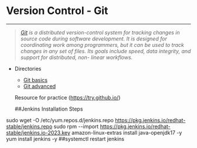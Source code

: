 # Version Control - Git
****************************

> _[Git](https://en.wikipedia.org/wiki/Git) is a distributed version-control system for tracking changes in source code during software development. It is designed for coordinating work among programmers, but it can be used to track changes in any set of files. Its goals include speed, data integrity, and support for distributed, non-
linear workflows._
- Directories
  - [Git basics](git-basic-commands.md)
  - [Git advanced](git-advanced-commands.md)
  
  Resource for practice (https://try.github.io/)


  ##Jenkins Installation Steps

sudo wget -O /etc/yum.repos.d/jenkins.repo https://pkg.jenkins.io/redhat-stable/jenkins.repo
sudo rpm --import https://pkg.jenkins.io/redhat-stable/jenkins.io-2023.key
amazon-linux-extras install java-openjdk17 -y
yum install jenkins -y
##systemctl restart jenkins
